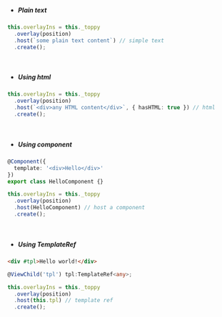 - ##### Plain text

```typescript
this.overlayIns = this._toppy
  .overlay(position)
  .host(`some plain text content`) // simple text
  .create();
```

<br/>

- ##### Using html

```typescript
this.overlayIns = this._toppy
  .overlay(position)
  .host(`<div>any HTML content</div>`, { hasHTML: true }) // html
  .create();
```

<br/>

- ##### Using component

```typescript
@Component({
  template: '<div>Hello</div>'
})
export class HelloComponent {}
```

```typescript
this.overlayIns = this._toppy
  .overlay(position)
  .host(HelloComponent) // host a component
  .create();
```

<br/>

- ##### Using TemplateRef

```html
<div #tpl>Hello world!</div>
```

```typescript
@ViewChild('tpl') tpl:TemplateRef<any>;

this.overlayIns = this._toppy
  .overlay(position)
  .host(this.tpl) // template ref
  .create();
```
